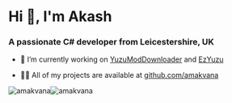 <h1 align="left">Hi 👋, I'm Akash</h1>
<h3 align="left">A passionate C# developer from Leicestershire, UK</h3>

- 🔭 I’m currently working on [YuzuModDownloader](https://github.com/amakvana/YuzuModDownloader) and [EzYuzu](https://github.com/amakvana/EzYuzu)

- 👨‍💻 All of my projects are available at [github.com/amakvana](https://github.com/amakvana?tab=repositories)

<p align="left"><img src="https://github-readme-stats.vercel.app/api/top-langs?username=amakvana&theme=dark&show_icons=true&locale=en&layout=compact" alt="amakvana" /><img src="https://github-readme-stats.vercel.app/api?username=amakvana&theme=dark&show_icons=true&locale=en&include_all_commits=true&hide_title=true&layout=compact" alt="amakvana" /></p>
